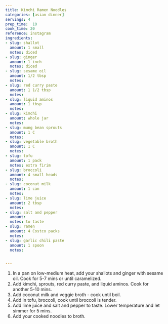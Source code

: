 ```yaml
---
title: Kimchi Ramen Noodles
categories: [asian dinner]
servings: 4
prep_time:  10
cook_time: 20
reference: instagram
ingredients:
- slug: shallot
  amount: 1 small
  notes: diced
- slug: ginger
  amount: 1 inch
  notes: diced
- slug: sesame oil
  amount: 1/2 tbsp
  notes:
- slug: red curry paste
  amount: 1 1/2 tbsp
  notes:
- slug: liquid aminos
  amount: 1 tbsp
  notes:
- slug: kimchi
  amount: whole jar
  notes:
- slug: mung bean sprouts
  amount: 1 C
  notes:
- slug: vegetable broth
  amount: 1 C
  notes:
- slug: tofu
  amount: 1 pack
  notes: extra firim
- slug: broccoli
  amount: 4 small heads
  notes:
- slug: coconut milk
  amount: 1 can
  notes:
- slug: lime juice
  amount: 2 tbsp
  notes:
- slug: salt and pepper
  amount:
  notes: to taste
- slug: ramen
  amount: 4 Costco packs
  notes:
- slug: garlic chili paste
  amount: 1 spoon
  notes:


---
```


1. In a pan on low-medium heat, add your shallots and ginger with sesame oil. Cook for 5-7 mins or until caramelized. ⁣
2. Add kimchi, sprouts, red curry paste, and liquid aminos. Cook for another 5-10 mins. ⁣
3. Add coconut milk and veggie broth - cook until boil. ⁣
4. Add in tofu, broccoli, cook until broccoli is tender. ⁣
5. Add lime juice and salt and pepper to taste. Lower temperature and let simmer for 5 mins. ⁣
6. Add your cooked noodles to broth.⁣
